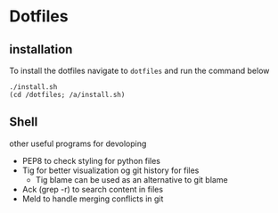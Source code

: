 # Dotfiles



## installation
To install the dotfiles navigate to ```dotfiles``` and run the command below
```
./install.sh
(cd /dotfiles; /a/install.sh)
```

## Shell
other useful programs for devoloping

* PEP8 to check styling for python files
* Tig for better visualization og git history for files
  * Tig blame can be used as an alternative to git blame
* Ack (grep -r) to search content in files 
* Meld to handle merging conflicts in git
